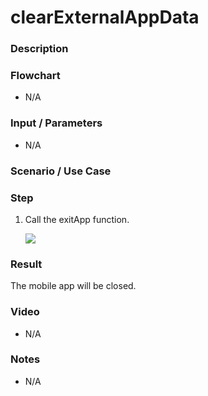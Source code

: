 # clearExternalAppData

### Description



### Flowchart

- N/A

### Input / Parameters

- N/A

### Scenario / Use Case



### Step

1. Call the exitApp function. 

    ![](../../../../document/function/Device/clearExternalAppData/clearExternalAppData-step-1.png?raw=true)
    
### Result

The mobile app will be closed.

### Video

- N/A
<!--[![Video](http://i.imgur.com/Ot5DWAW.png)](https://youtu.be/StTqXEQ2l-Y?t=35s)-->

### Notes

- N/A